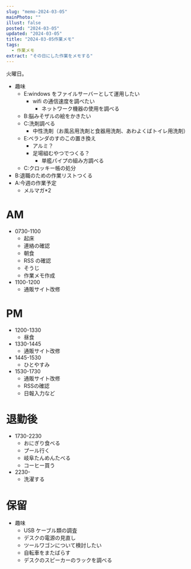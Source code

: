 ```yaml
---
slug: "memo-2024-03-05"
mainPhoto: ""
illust: false
posted: "2024-03-05"
updated: "2024-03-05"
title: "2024-03-05作業メモ"
tags:
  - 作業メモ
extract: "その日にした作業をメモする"
---
```


火曜日。  

- 趣味
  - E:windows をファイルサーバーとして運用したい
    - wifi の通信速度を調べたい
      - ネットワーク機器の使用を調べる
  - B:脳みそザルの絵をかきたい
  - C:洗剤調べる
    - 中性洗剤（お風呂用洗剤と食器用洗剤、あわよくばトイレ用洗剤）
  - E:ベランダのすのこの置き換え
    - アルミ？
    - 足場組むやつでつくる？
      - 単艦パイプの組み方調べる
  - C:クロッキー帳の処分
- B:退職のための作業リストつくる
- A:今週の作業予定
  - メルマガ\*2

# AM

- 0730-1100
  - 起床
  - 連絡の確認
  - 朝食
  - RSS の確認
  - そうじ
  - 作業メモ作成
- 1100-1200
  - 通販サイト改修

# PM

- 1200-1330
  - 昼食
- 1330-1445
  - 通販サイト改修
- 1445-1530
  - ひとやすみ
- 1530-1730
  - 通販サイト改修
  - RSSの確認
  - 日報入力など

# 退勤後

- 1730-2230
  - おにぎり食べる
  - プール行く
  - 岐阜たんめんたべる
  - コーヒー買う
- 2230-
  - 洗濯する

# 保留

- 趣味
  - USB ケーブル類の調査
  - デスクの電源の見直し
  - ツールワゴンについて検討したい
  - 自転車をまたばらす
  - デスクのスピーカーのラックを調べる
